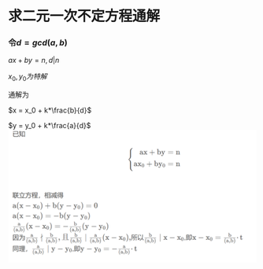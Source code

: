 # 求二元一次不定方程通解
### 令$d=gcd(a,b)$

$ax +  by = n,d|n$

$x_0,y_0为特解$

通解为

$x = x_0 + k*\frac{b}{d}$

$y = y_0 + k*\frac{a}{d}$
![图 1](/images/c3c184c2e70307a149cd3cb30e1f691d28e77c51abaf8cf9888f257284ab1637.png)  

